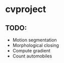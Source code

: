 # cvproject

## TODO:
* Motion segmentation
* Morphological closing
* Compute gradient
* Count automobiles